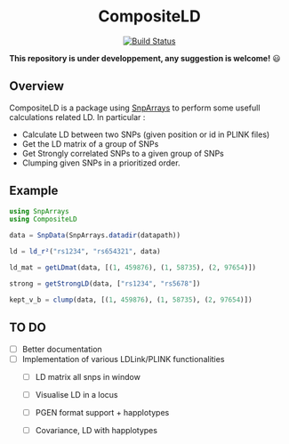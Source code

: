 <div align="center">

# CompositeLD

[![Build Status](https://github.com/SamuelMathieu-code/CompositeLD.jl/actions/workflows/CI.yml/badge.svg?branch=main)](https://github.com/SamuelMathieu-code/CompositeLD.jl/actions/workflows/CI.yml?query=branch%3Amain)


</div>

**This repository is under developpement, any suggestion is welcome!** :smiley:

## Overview 

CompositeLD is a package using [SnpArrays](https://github.com/OpenMendel/SnpArrays.jl) to perform some usefull calculations related LD. In particular :
- Calculate LD between two SNPs (given position or id in PLINK files)
- Get the LD matrix of a group of SNPs
- Get Strongly correlated SNPs to a given group of SNPs
- Clumping given SNPs in a prioritized order.

## Example

```julia
using SnpArrays
using CompositeLD

data = SnpData(SnpArrays.datadir(datapath))

ld = ld_r²("rs1234", "rs654321", data)

ld_mat = getLDmat(data, [(1, 459876), (1, 58735), (2, 97654)])

strong = getStrongLD(data, ["rs1234", "rs5678"])

kept_v_b = clump(data, [(1, 459876), (1, 58735), (2, 97654)])

```

## TO DO

- [ ] Better documentation
- [ ] Implementation of various LDLink/PLINK functionalities
    - [ ] LD matrix all snps in window
    - [ ] Visualise LD in a locus
    - [ ] PGEN format support + happlotypes
    - [ ] Covariance, LD with happlotypes

